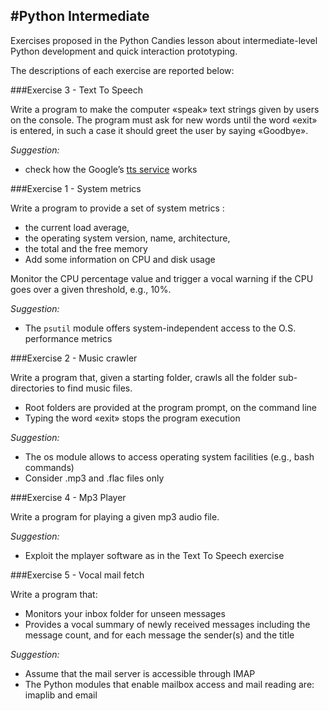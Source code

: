#Python Intermediate
-----

Exercises proposed in the Python Candies lesson about intermediate-level Python development and quick interaction prototyping.

The descriptions of each exercise are reported below: 

###Exercise 3 - Text To Speech

Write a program to make the computer «speak» text strings given by users on the console. The program must ask for new words until the word «exit» is entered, in such a case it should greet the user by saying «Goodbye».

*Suggestion:*

* check how the Google’s [tts service](http://translate.google.com/translate_tts?tl=en&q=hello) works

###Exercise 1 - System metrics

Write a program to provide a set of system metrics :

* the current load average,
* the operating system version, name, architecture,
* the total and the free memory
* Add some information on CPU and disk usage

Monitor the CPU percentage value and trigger a vocal warning if the CPU goes over a given threshold, e.g., 10%.

*Suggestion:*

* The ```psutil``` module offers system-independent access to the O.S. performance metrics


###Exercise 2 - Music crawler

Write a program that, given a starting folder, crawls all the folder sub-directories to find music files.

* Root folders are provided at the program prompt, on the command line
* Typing the word «exit» stops the program execution 

*Suggestion:*

* The os module allows to access operating system facilities (e.g., bash commands)
* Consider .mp3 and .flac files only


###Exercise 4 - Mp3 Player

Write a program for playing a given mp3 audio file.

*Suggestion:*

* Exploit the mplayer software as in the Text To Speech exercise


###Exercise 5 - Vocal mail fetch

Write a program that:

* Monitors your inbox folder for unseen messages
* Provides a vocal summary of newly received messages including the message count, and for each message the sender(s) and the title

*Suggestion:*

* Assume that the mail server is accessible through IMAP
* The Python modules that enable mailbox access and mail reading are: imaplib and email
